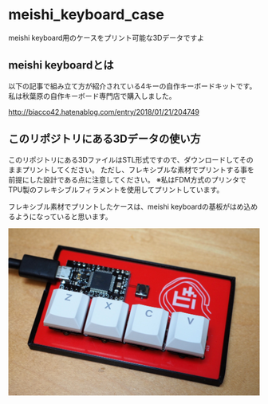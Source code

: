 # meishi_keyboard_case
meishi keyboard用のケースをプリント可能な3Dデータですよ

## meishi keyboardとは

以下の記事で組み立て方が紹介されている4キーの自作キーボードキットです。
私は秋葉原の自作キーボード専門店で購入しました。

http://biacco42.hatenablog.com/entry/2018/01/21/204749

## このリポジトリにある3Dデータの使い方

このリポジトリにある3DファイルはSTL形式ですので、ダウンロードしてそのままプリントしてください。
ただし、フレキシブルな素材でプリントする事を前提にした設計である点に注意してください。
※私はFDM方式のプリンタでTPU製のフレキシブルフィラメントを使用してプリントしています。

フレキシブル素材でプリントしたケースは、meishi keyboardの基板がはめ込めるようになっていると思います。

![使用例](https://github.com/ume2uguisu/meishi_keyboard_case/blob/master/sample.JPG)